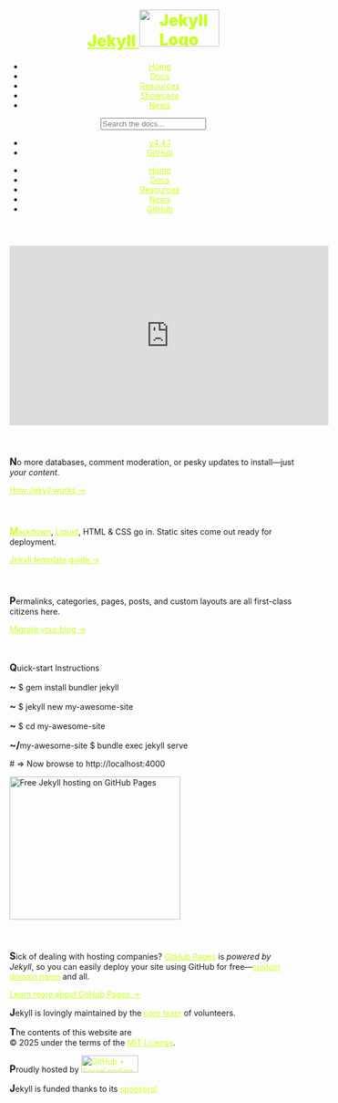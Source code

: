 <!DOCTYPE html>
<html lang="en">
<head>
  <meta charset="UTF-8">
  <meta name="viewport" content="width=device-width,initial-scale=1">
  <link type="application/atom+xml" rel="alternate" href="https://jekyllrb.com/feed.xml" title="Jekyll • Simple, blog-aware, static sites" />
  <link type="application/atom+xml" rel="alternate" href="/feed/release.xml" title="Jekyll releases posts" />
  <link rel="alternate" type="application/atom+xml" title="Recent commits to Jekyll’s master branch" href="https://github.com/jekyll/jekyll/commits/master.atom">
  <link rel="preload" href="/fonts/lato-v14-latin-300.woff2" as="font" type="font/woff2" crossorigin />
  <link rel="preload" href="/fonts/lato-v14-latin-700.woff2" as="font" type="font/woff2" crossorigin />
  <link rel="preload" href="/css/screen.css" as="style">
  <link rel="stylesheet" href="/css/screen.css">
  <link rel="icon" type="image/x-icon" href="/favicon.ico">
  <!-- Begin Jekyll SEO tag v2.8.0 -->
<title>https://www.facebook.com/DISADOD/ | Transform your plain text into static websites and blogs</title>
<meta name="generator" content="Jekyll v4.4.1" />
<meta property="og:title" content="Jekyll • Simple, blog-aware, static sites" />
<meta property="og:locale" content="en_US" />
<meta name="description" content="Transform your plain text into static websites and blogs" />
<meta property="og:description" content="Transform your plain text into static websites and blogs" />
<link rel="canonical" href="https://jekyllrb.com/" />
<meta property="og:url" content="https://jekyllrb.com/" />
<meta property="og:site_name" content="Jekyll • Simple, blog-aware, static sites" />
<meta property="og:image" content="https://jekyllrb.com/img/jekyll-og.png" />
<meta property="og:type" content="website" />
<meta name="twitter:card" content="summary_large_image" />
<meta property="twitter:image" content="https://jekyllrb.com/img/jekyll-og.png" />
<meta property="twitter:title" content="Jekyll • Simple, blog-aware, static sites" />
<meta name="twitter:site" content="@jekyllrb" />
<meta name="google-site-verification" content="onQcXpAvtHBrUI5LlroHNE_FP0b2qvFyPq7VZw36iEY" />
<style>

html {
font-size: 1rem;
  background-size: 100%;


        margin: 0px;
      padding: 0px 0 20px 0px;
      font-size:100%;

    /* background-image: url("https://fgbg.art/static/svc_telephonePoles-7517ec4812af7eaa7b36b929dc045d95.gif"); sVC telephone poles */
    /* background-image: url("https://fgbg.art/static/mvc_newYork-8a30ed825143d36b528b5f9826ed9fe3.gif"); spiderman mvc */
    /*background-image: url("https://fgbg.art/static/motw_terry2-e7bbcf53ab92406bdbcb77a42546f5f1.gif");  terry bogard*/
    /*  background-image: url("https://fgbg.art/static/mvc_drWilyBase-1d2ec60216b5dfe2cfd1df78ee3fa5ec.gif"); */
     /* background-image: url("https://fgbg.art/static/mvc_newYork-8a30ed825143d36b528b5f9826ed9fe3.gif"); */
     /* background-image: url("https://fgbg.art/static/aof3_library-3f491fd56f7a36828c14e5b3c02c2327.gif"); AoF3 Library */
    /* background-image: url("https://fgbg.art/static/motw_downtown-cb25d556c94dde722c37d5cad1c924a6.gif"); dr wiley mvc */
    /* background: url(https://raw.githubusercontent.com/ricoThaka/ricothaka.github.io/master/assets/MOSHED-2024-3-4-13-41-24.jpg) no-repeat 0 0 fixed; */
    background: url(https://landsat.gsfc.nasa.gov/wp-content/uploads/2013/12/San_Fran_old_432.jpg) no-repeat 0 0 fixed; 
    background-size: cover;
     line-height: 1.5;
     -webkit-background-size: cover;
    -moz-background-size: cover;
    -o-background-size: cover;
    background-size: cover;
    height: 100vh;
    width: 100vw;
    column-fill: balance;
    word-break: break-all;
    }







body {
  font: normal 13px/18px 'Courier New', monospace, 'Martian Mono',Arial,  "Lucida Sans Unicode", verdana, lucida, sans-serif; 

  font-variation-settings:
    "wdth" 100;

}


section {

  display : block;
  flex-wrap: wrap;
  border-radius: 0px 0px 0px 0px;
  margin-top: 0px;
width: 90vh; 
padding: 0px;
  margin-bottom: 40px;
  margin-right: auto;
  margin-left: auto;
  margin-top: -195px;
  line-height: 1.5;
/* opera does not like 'margin:20px auto' */
/* background: #666; */
border: 1px solid white;
background: url(https://landsat.gsfc.nasa.gov/wp-content/uploads/2013/12/San_Fran_new_432.jpg) no-repeat 0 0 fixed;
/* https://developer.mozilla.org/en-US/docs/Web/CSS/background-size */
background-size: cover;
margin-right: auto;
margin-left: auto; 	
/* background: url(https://mars.nasa.gov/mars2020-raw-images/pub/ods/surface/sol/01046/ids/edr/browse/rcam/RRF_1046_0759804806_506ECM_N0495338RHAZ02420_01_295J01_800.jpg) no-repeat 0 0 fixed; */
/* https://developer.mozilla.org/en-US/docs/Web/CSS/background-size */

text-align:left; 
/* part 2 of 2 centering hack */
voice-family: "\"}\"";
voice-family:inherit;


box-shadow: rgba(255,255,255, 0.4) 5px 5px, rgba(255,255,255, 0.3) 10px 10px, rgba(255,255,255, 0.2) 15px 15px, rgba(255,255,255, 0.1) 20px 20px, rgba(255,255,255, 0.05) 25px 25px;font-family: 'Martian Mono',-apple-system, Ariel, Verdana; 
/* color: #c9ff23;  */
overflow-y: auto;
}

section img {
  max-height: auto;
  max-width: 100%;



}



.box {
    width: 80%;
    border: 1px solid #3DF28B;
    display: flex;
    flex-wrap: wrap;
    margin: .1rem;
    background-attachment: fixed;
    justify-content: space-evenly;
    background-size: 100% auto;
    font-kerning: normal;
    letter-spacing: .2rem;
    font: bold 10px/18px verdana, lucida, sans-serif;
    background: url(https://mars.nasa.gov/msl-raw-images/msss/04461/mhli/4461MH0003720011601746C00_DXXX.jpg);
    background-size: 20% auto;
    background-attachment: fixed;
  }

  .box>* {
    display: block;
    text-decoration: none;
    transition: all .2s ease-in-out;
    border: 1px solid #c9ff23;
    padding: 1px;
    margin: 1px;
    background-color: #3DF28B20;
    transition: all .2s ease-in-out;
    flex-shrink:1;
    flex-grow:1;
 
    
          &:hover {
        flex-grow: 3;
        
      }
    }
  
  .box a:link {
    
    color: white;
    
  }



svg { width:100%;}
.jumpmenu {  font-family: Verdana, Arial, Helvetica, sans-serif; font-size: 14px; background-color: #0dd9c4; color: #3df28b; border: #3df28b; border-top-width: 1px; border-right-width: 1px; border-bottom-width: 1px; border-left-width: 1px; font-weight: bold
  ;}

p {
margin-top:10px;
margin-bottom:10px;
display: block;
text-align: left;
width:100%;
color: white;
background: transparent
url(https://raw.githubusercontent.com/ThakaRashard/bubblegumpop/gh-pages/img/halfscreen-black.gif)
center repeat;
/* background: black; */
/* background: linear-gradient(90deg, black 0%, rgba(38,38,38,0.7049194677871149) 35%, rgba(89,89,89,0.5900735294117647) 100%); */
border-left: 1px solid #26a7de ;
column-count: auto;
column-fill: balance-all;
word-break: break-all;
hyphens: auto;
margin: 20px;
display:block;}

p:first-of-type {
  color:#3df28b; 
 }
p::first-letter {
  font-size: 1.2em;
  font-weight: bold;

}

::selection {
  color: #aaff00;
  background: #454b1b;
}

  a {
    font-weight:400;
    text-decoration:none;
    color: #63c0f5;
    text-shadow: 0 0 5px rgba(104, 182, 255, 0.5);
  }
  a,
  a:hover,
  a:visited a:hover {
    color: #c9ff23;
    padding: 0px;

  }



  a small {
    font-size:11px;
    color:#cffe14;
    margin-top:-0.6em;
    display:block;
  }

  figure {
    border: thin #aaff00 solid;
    display: flex;
    flex-flow: column;
    padding: 5px;
    max-width: content;
    margin: auto;
    background: #454b1b50;
  }
  
  img {  max-height: 100%;
    max-width: 100%;
  display:block;} 
  
  figcaption {
    background-color: #22222250;
    color: #fff;
     font: bold 10px/18px 'Courier New', monospace, 'Martian Mono',Arial,  "Lucida Sans Unicode", verdana, lucida, sans-serif;
    padding: 3px;
    text-align: left;
  }
  
  .paginator {

    width: 100vw;

  }

  .featured-post {
    height: 400px;
    margin: 0px;
    background-position: center;
    background-repeat: no-repeat;
    background-size: cover;
    position: relative;
  }
  .featured-post h2 {
    bottom: 0;
    margin: 0;
    padding: 10px;
    position: absolute;
  }
  .featured-post h2 span {
    display: inline-block;
    color: white;
    font: bold 24px/45px Helvetica, Sans-Serif;
    letter-spacing: -1px;
    background: rgb(0, 0, 0); /* fallback color */
    background: rgba(0, 0, 0, 0.7);
    padding: 10px;
  }
  .featured-post span a {
    color: white;
  }
  .featured-post h1 {
    margin: 10px;
  }
  .post-content {
    width: 600px;
    display: block;
    margin: 10px auto 10px;
  }
  .post-date {
    display: block;
    margin-bottom: 1rem;
    color: #9a9a9a;
    font-size:0.8rem;
  }
  .featured-image img {
    margin: 5px auto 25px;
    display: block;
    max-width: 600px;
  }
  .featured-post {
    height: 400px;
    margin: 5px 10px 10px;
    background-position: center;
    background-repeat: no-repeat;
    background-size: cover;
    position: relative;
  }
  .featured-post h2 {
    bottom: 0;
    margin: 0;
    padding: 10px;
    position: absolute;
  }
  .featured-post h2 span {
    display: inline-block;
    color: white;
    font: bold 24px/45px Helvetica, Sans-Serif;
    letter-spacing: -1px;
    background: rgb(0, 0, 0); /* fallback color */
    background: rgba(0, 0, 0, 0.7);
    padding: 10px;
  }
  .featured-post span a {
    color: white;
  }
  .featured-post h1 {
    margin: 10px;
  }

  /*
    Pagination
  */

  .pagination {
    text-align: center;
  }
  .pagination a {
    text-decoration: none;
  }
  .pagination-button {
    color: #999;
    border: 1px solid #e0e0e0;
    padding: 15px 45px;
    margin-top: 10px;
    margin-bottom: 10px;
    display: inline-block;
    font-size: 16px;
    font-weight: bold;
  }
  .pagination-active {
    color: black;
  }
  .pagination-active:hover {
    background-color: #e0e0e0;
  }

  img[src*="ZR0_1320_0784114966_193EBY_N0612534ZCAM04024_1100LMJ01_1200.jpg"] {width: 100%;
    border-bottom:solid 10px  #BF785E50;
    filter: contrast(100%); 
  }

  img[src*="cloudfront"] {width: 100%;
    border-bottom:solid 10px  #FCE30070;}
  img[alt*="USGS"] {width: 100%;
    border-bottom:solid 10px  #BF785E;}
  /* matches selection in URL/src */
  img[src*="nasa.gov"] {width: 100%;
    border-bottom:solid 10px  #c9ff2340;}
  img[alt="kk"] {
    width: 100%;

  }
  img[alt="whiteslavery"] {
    max-width: 15%;
    float: right;
  }
  img[alt="whiteslavery40"] {
    max-width: 40%;
    transform: rotate(45deg);
  }


h1 {
  font: bolder 14px/18px 'Martian Mono',Arial,  "Lucida Sans Unicode", verdana, lucida, sans-serif; 
  word-break: break-all;
  line-height: 1.3rem;
  font-size: 2em;
  color: white;
  text-shadow: rgba(255,255,255,1) 0px 0px 6px;
  /* background: linear-gradient(45deg, 
 #F2D338 25%, #262626 0, #262626 50%,
 #F2D338 0, #F2D338 75%, #262626 0);
background-size: 80.4px 80.4px; */

}



.animate.pop {
  animation-duration: 2.5s;
  animation-name: animate-pop;
  animation-timing-function: cubic-bezier(.26, .53, .74, 1.48);
}

@keyframes animate-pop {
  0% {
    opacity: 0;
    transform: scale(0.5, 0.5);
  }

  100% {
    opacity: 1;
    transform: scale(1, 1);
  }
}

svg { width:100%;}
.jumpmenu {  font-family: Verdana, Arial, Helvetica, sans-serif; font-size: 14px; background-color: #0dd9c4; color: #3df28b; border: #3df28b; border-top-width: 1px; border-right-width: 1px; border-bottom-width: 1px; border-left-width: 1px; font-weight: bold
  ;}



/* special image selectors types etc */
img[src*="workflows/ci.yaml/badge.svg"] {width: 100%;}
img[src*="https://badge.fury.io"] {width: 100%;}
img[src*="img.shields.io/badge/Social-ricoThaka"] {width: 100%;}
img[src*="cloudfront"] {width: 100%;
    border-bottom:solid 10px  #FCE30070;}
img[alt*="USGS"] {width: 100%;
    border-bottom:solid 10px  #BF785E;}
  /* matches selection in URL/src */
img[src*="nasa.gov"] {width: 100%;
    border-bottom:solid 10px  #c9ff2340;}
img[alt="kk"] {
    width: 100%;}
img[alt="whiteslavery"] {
    max-width: 15%;
    float: right;}
img[alt="whiteslavery40"] {
    max-width: 40%;
    transform: rotate(45deg);}


    .tupperware > * {
      border: 1px solid #c9ff23;
      border-radius: 5px;
      padding: 0px;
      flex-basis: 30%;
      flex-shrink:2;
      flex-grow:1;
      overflow: hidden;
      transition: all 300ms ease-in-out;
      
      &:hover {
        flex-grow: 1;
        
      }
    }
    
    
    .tupperware {
      display: flex;
      justify-content: space-evenly;
      flex-flow: row wrap; 
      padding: 15px;
      gap: 5px;
      height: auto;
    }
    
    .tupperware img {
      width: 100%;
    }
    
    

    /*
    .tupperware > * {
      border: 1px solid #c9ff23;
      border-radius: 5px;
      padding: 0px;
      flex: 1 1 160px;
      overflow: hidden;
      }
    
    .tupperware {
      display: flex;
      flex-flow: row wrap; 
      padding: 15px;
      gap: 5px;
      width:100%;
      height: auto;
    }
    
    
    .tupperware img {
      width: 100%;
    }

*/
    
h1 {
  font: bolder 14px/18px 'Martian Mono',Arial,  "Lucida Sans Unicode", verdana, lucida, sans-serif; 

  font-size: 2em;
  color: white;
  text-shadow: rgba(255,255,255,1) 0px 0px 6px;
  /* background: linear-gradient(45deg, 
 #F2D338 25%, #262626 0, #262626 50%,
 #F2D338 0, #F2D338 75%, #262626 0);
background-size: 80.4px 80.4px; */

}


h2 {
  word-spacing: -.2ch;
  font-kerning: auto;
  letter-spacing: 2pt;
  background: transparent
   url(https://photojournal.jpl.nasa.gov/jpeg/PIA20753.jpg) center repeat;
    color: white;     
}



h3 {

  text-shadow:
  0 0 7px white,
  0 0 10px #2e97f2,
  0 0 21px white,
  0 0 42px white;


}
h1,
h2,
h3,
h4,
h5,
h6 {
  color: white;
  background: transparent
    url(https://raw.githubusercontent.com/ThakaRashard/bubblegumpop/gh-pages/img/halfscreen-black.gif)
    center repeat;
  font-weight: 900;
  margin: 5px;
  padding: 5px;

}



p, ul, ol, table, pre, dl {
  margin:0 0 20px;
}

h1, h2, h3 {
  line-height:1.1;
}

h1 {
  font-size:28px;
  color:white;
}

h2 {
  font-size: 24px;
  color:white;
}

h3, h4, h5, h6 {
  color:white;
}

h3 {
  font-size: 18px;
  line-height: 24px;
}


a:hover,
a:visited a:hover {
  /*font-size: 130%; */
  color: #63c0f5;
  text-shadow: 0 0 5px rgba(104, 182, 255, 0.5);



}

a {
  padding: 0px;
  color:#29F247 ;
  text-shadow: 0 0 5px rgba(41, 242, 71, 0.5);
  transition: all .4s ease-out;


}

ul{
  list-style-image:url('../images/bullet.png');
}

strong {
  font-weight: bold;
  color: #14e4ff;
}

.mermaid { width: 100%;}
.wrapper {
 /* width:650px; */
  margin:0 auto;
  position:relative;

}




.floatright img:nth-child(odd) {
  float: right;
}
.floatleft img:nth-child(even) {
  float: left;
  border-bottom: solid 10px #ffffff50;
}

blockquote {
  border-left:1px solid #ffcc00;
  margin:0;
  padding:0 0 0 20px;
  font-style:italic;
  color: white;
  text-shadow: rgba(255,255,255,1) 0px 0px 6px;
}

code {
  font-family: 'Martian Mono', Monaco, Bitstream Vera Sans Mono, Lucida Console, Terminal;
  font-size:13px;
  color:#efefef;
  text-shadow: 0px 1px 0px #000;
  margin: 0 4px;
  padding: 2px 6px;
  background: #33333350;
  border-radius: 2px;
}
/*
pre {
  padding:8px 15px;
  background: #333333;
  border-radius: 3px;
  border:1px solid #c7c7c7;
  overflow: auto;
  overflow-y: hidden;

  code {
    margin: 0px;
    padding: 0px;
  }
}
*/
pre {
  padding:8px 15px;
    border-radius: 3px;
  border:1px solid #b5e853;
  overflow: auto;
  overflow-y: hidden;
  background: transparent
  url(https://raw.githubusercontent.com/ThakaRashard/bubblegumpop/gh-pages/img/halfscreen-black.gif)
  center repeat;
  font: bold 14px/18px 'Martian Mono',Arial,  "Lucida Sans Unicode", verdana, lucida, sans-serif; 
  color:white;

}


kbd {
  background-color: #fafbfc;
  border: 1px solid #c6cbd1;
  border-bottom-color: #959da5;
  border-radius: 3px;
  box-shadow: inset 0 -1px 0 #959da5;
  color: #444d56;
  display: inline-block;
  font-size: 11px;
  line-height: 10px;
  padding: 3px 5px;
  vertical-align: middle;
}

table {
  width:100%;
  border-collapse:collapse;
}

th {
  text-align:left;
  padding:5px 10px;
  border-bottom:1px solid #e5e5e5;
  color: #444;
}

td {
  text-align:left;
  padding:5px 10px;
  border-bottom:1px solid #e5e5e5;
  border-right: 1px solid #ffcc00;


}

hr {
  border: 0;
  outline: none;
  height: 11px;
  background: transparent url('../images/hr.gif') center center repeat-x;
  margin: 0 0 20px;
}

dt {
  color:#444;
  font-weight:700;
}





small {
  font-size:12px;
}

nav {
  display: list-item;
  width: 230px;
  position: fixed;
  top: 220px;
  left:50%;
  margin-left:-580px;
  text-align: right;

  ul {
    list-style: none;
    list-style-image:none;
    font-size: 14px;
    line-height:24px;

    li {
      padding: 5px 0px;
      line-height: 16px;
      // padding-right:17px;
      // position:relative;
      // right:-12px;

      &.tag-h1 {
        font-size: 1em;
        text-decoration:none;
        font-weight:600;

        a:hover {
          font-size: 120%; 
          color: #63c0f5;
          text-shadow: 0 0 5px rgba(104, 182, 255, 0.5);


        }
        a {
          font-weight: bold;
          color: white;
          transition: all .2s ease-out;
        }

        + .tag-h2 {

        }
      }

      &.tag-h2 {

        + .tag-h1 {
          margin-top:10px;
        }
      }
    }



    // .active {
    //   border-right:solid 4px #39C;
    //   padding-right:13px;
    // }
  }
}






footer {
  width:180px;
  position: fixed;
  left:50%;
  margin-left:-530px;
  bottom:20px;
  text-align: right;
  line-height: 16px;
}

@media print, screen and (max-width: 1060px) {

  div.wrapper {
    width:100%;
    margin:0;
  }

  nav{
    width: 210px;
    position: fixed;
    top: 220px;
    left:50%;
    margin-top: 188px;
    margin-left:-580px;
    text-align: right;
    word-break: break-word;
  }

  header, section, footer {
    float:none;

    h1 {
      white-space: nowrap;
      overflow: hidden;
      text-overflow: ellipsis;
      -o-text-overflow: ellipsis;
      -ms-text-overflow: ellipsis;
    }
  }

  #banner {
    width: 100%;

    .downloads {
        margin-right: 60px;
      }

    .fork {
    }

    #logo {
      margin-right: 15px;
    }
  }

  section {
    border:1px solid #e5e5e5;
    border-width:1px 0;
    padding:10px 0;
    margin: 190px auto 20px;
    max-width: 600px;
  }

  footer{
    text-align: center;
    margin: 20px auto;
    position: relative;
    left:auto;
    bottom:auto;
    width:auto;
    }
}

@media print, screen and (max-width: 1000px) {
  body {
    word-wrap:break-word;
  }

  header {
    padding:0px 0px;
    margin: 0;

    h1 {
      font-size: 32px;
      white-space: nowrap;
      overflow: hidden;
      text-overflow: ellipsis;
      -o-text-overflow: ellipsis;
      -ms-text-overflow: ellipsis;
    }

    p { display: none;}
  }

  section { padding: 20px;}

  #banner {
    top: 80px;

    .fork {
      float: left;
      display: inline-block;
      margin-left: 0px;
    position:fixed;
    left:20px;

      }
  }

  section {
    margin-top: -180px;
    margin-bottom: 0px;
    width: auto;
  }

  header ul, header p.view {
    position:static;
  }
}

@media print, screen and (max-width: 1024px) {
  body {
  }

  header{
    position: relative;
    padding: 0px 0px;
    min-height: 0px;

    h1 {
      font-size: 24px;
      white-space: nowrap;
      overflow: hidden;
      text-overflow: ellipsis;
      -o-text-overflow: ellipsis;
      -ms-text-overflow: ellipsis;
    }
  }
  section {
    margin-top: 0px;
  }

  #banner { display: none;}
  header ul {
    display:none;
  }
}

@media print {
  body {
    padding:0.4in;
    font-size:12pt;
    color:#444;
  }
}

@media print, screen and (max-height: 680px) {

  footer {
    text-align: center;
    margin: 20px auto;
    position: relative;
    left:auto;
    bottom:auto;
    width:auto;
  }
}

@media print, screen and (max-height: 480px) {
  nav {
    display: none;
  }

  footer {
    text-align: center;
    margin: 20px auto;
    position: relative;
    left:auto;
    bottom:auto;
    width:auto;
  }
}





.gallery-wrap {
  display: flex;
  flex-direction: row;
  flex-wrap: wrap;
  width: 100%;
  height: 70vh;
}

.item {
  flex: 1;
  height: 100%;
  background-position: center;
  background-size: cover;
  transition: flex 0.8s ease;

  &:hover{
    flex: 7;
  }
}

.item-1 { 
  background-image: url('https://mars.nasa.gov/msl-raw-images/proj/msl/redops/ods/surface/sol/04200/opgs/edr/ncam/NLB_770345493EDR_F1072484NCAM00256M_.JPG');
}

.item-2 { 
  background-image: url('https://mars.nasa.gov/msl-raw-images/msss/04202/mcam/4202MR1059130272102870C00_DXXX.jpg');
}

.item-3 { 
  background-image: url('https://mars.nasa.gov/msl-raw-images/proj/msl/redops/ods/surface/sol/04250/opgs/edr/ncam/NRB_774801663EDR_F1080222NCAM00200M_.JPG');
}

.item-4 { 
  background-image: url('https://mars.nasa.gov/msl-raw-images/msss/04202/mcam/4202ML1059130291702010C00_DXXX.jpg');
}

.item-5 { 
  background-image: url('https://mars.nasa.gov/msl-raw-images/proj/msl/redops/ods/surface/sol/04251/opgs/edr/ncam/NLB_774875074EDR_F1080438NCAM00274M_.JPG');
}



video {
  height: auto !important;
  width: 100% !important;
 /* margin-left: 1em;
  margin-right: 1em;
  border-radius: .3em; */
  display: block;
  background: repeating-linear-gradient(
      to left,
      transparent,
      transparent 54px,
      black 55px,
      black 55px
    ),
    repeating-linear-gradient(
      to bottom,
      transparent,
      transparent 54px,
      grey 55px,
      grey 55px
    ),
    linear-gradient(45deg, grey, black);

  background-attachment:fixed;
  transition: 3s cubic-bezier(0.1, 0.2, 0.3, 0.4);
  /*  transition: 4s cubic-bezier(.25,.1,.2,3); */
}

embed {

  width: 100%;
min-height: max-content;
}

iframe {
  margin:0px;
  width: 100%;
}


</style>
<script type="application/ld+json">
{"@context":"https://schema.org","@type":"WebSite","description":"Transform your plain text into static websites and blogs","headline":"Jekyll • Simple, blog-aware, static sites","image":"https://jekyllrb.com/img/jekyll-og.png","name":"Jekyll • Simple, blog-aware, static sites","publisher":{"@type":"Organization","logo":{"@type":"ImageObject","url":"https://jekyllrb.com/img/logo-2x.png"}},"url":"https://jekyllrb.com/"}</script>
<!-- End Jekyll SEO tag -->

  <!--[if lt IE 9]>
  <script src="/js/html5shiv.min.js"></script>
  <script src="/js/respond.min.js"></script>
  <![endif]-->
</head>
<body class="wrap"><header>
  <div class="flexbox">
    <div class="center-on-mobiles">
      <h1>
        <a href="/" class="logo">
          <span class="sr-only">Jekyll</span>
          <img src="/img/logo-2x.png" width="140" height="65" alt="Jekyll Logo">
        </a>
      </h1>
    </div>
    <nav class="main-nav hide-on-mobiles">
      <ul>
  <li class="current"><a href="/">Home</a></li>
  <li><a href="/docs/">Docs</a></li>
  <li><a href="/resources/">Resources</a></li>
  <li><a href="/showcase/">Showcase</a></li>
  <li><a href="/news/">News</a></li>
  </ul>
</nav>
    <div class="search hide-on-mobiles">
      <input type="text" id="docsearch-input" placeholder="Search the docs…" aria-label="Search"></div>
    <div class="meta hide-on-mobiles">
      <ul>
        <li><a href="https://github.com/jekyll/jekyll/releases/tag/v4.4.1">v4.4.1</a></li>
        <li><a href="https://github.com/jekyll/jekyll">GitHub</a></li>
      </ul>
    </div>
  </div>
  <nav class="mobile-nav show-on-mobiles">
    <ul>
  <li class="current" aria-current="page" ><a href="/">Home</a></li>
    <li><a href="/docs/">Docs</a></li>
    <li><a href="/resources/">Resources</a></li>
    <li><a href="/news/">News</a></li>
    <li><a href="https://github.com/jekyll/jekyll" target="_blank" rel="noopener">GitHub</a></li>
</ul></nav>
</header>
<section class="intro">
  <div class="grid">
    <div class="unit whole center-on-mobiles">
     <iframe width="560" height="315" src="https://www.youtube.com/embed/9e2txAO4pzA?si=bwlkOUxYRZkGoaLR" title="YouTube video player" frameborder="0" allow="accelerometer; autoplay; clipboard-write; encrypted-media; gyroscope; picture-in-picture; web-share" referrerpolicy="strict-origin-when-cross-origin" allowfullscreen></iframe>
    </div>
  </div>
</section>
<section class="features center-on-mobiles">
  <div class="grid">
    <div class="unit one-third">
      <h2>Simple</h2>
      <p>
        No more databases, comment moderation, or pesky updates to install—just <em>your content</em>.
      </p>
      <a href="/docs/usage/">How Jekyll works &rarr;</a>
    </div>
    <div class="unit one-third">
      <h2>Static</h2>
      <p><a href="https://daringfireball.net/projects/markdown/">Markdown</a>, <a href="https://github.com/Shopify/liquid/wiki">Liquid</a>, HTML <span class="amp">&amp;</span> CSS go in. Static sites come out ready for deployment.</p>
      <a href="/docs/templates/">Jekyll template guide &rarr;</a>
    </div>
    <div class="unit one-third">
      <h2>Blog-aware</h2>
      <p>
        Permalinks, categories, pages, posts, and custom layouts are all first-class citizens here.
      </p>
      <a href="https://import.jekyllrb.com">Migrate your blog &rarr;</a>
    </div>
    <div class="clear"></div>
  </div>
</section>
<section class="quickstart">
  <div class="grid">
    <div class="unit golden-small center-on-mobiles">
      <h3>Get up and running <em>in&nbsp;seconds</em>.</h3>
    </div>
    <div class="unit golden-large code">
      <p class="title">Quick-start Instructions</p>
      <div class="shell">
        <p class="line">
          <span class="path">~</span>
          <span class="prompt">$</span>
          <span class="command">gem install bundler jekyll</span>
        </p>
        <p class="line">
          <span class="path">~</span>
          <span class="prompt">$</span>
          <span class="command">jekyll new my-awesome-site</span>
        </p>
        <p class="line">
          <span class="path">~</span>
          <span class="prompt">$</span>
          <span class="command">cd my-awesome-site</span>
        </p>
        <p class="line">
          <span class="path">~/my-awesome-site</span>
          <span class="prompt">$</span>
          <span class="command">bundle exec jekyll serve</span>
        </p>
        <p class="line">
          <span class="output"># => Now browse to http://localhost:4000</span>
        </p>
      </div>
    </div>
    <div class="clear"></div>
  </div>
</section>
<section class="free-hosting">
  <div class="grid">
    <div class="unit whole">
      <div class="grid pane">
        <div class="unit whole center-on-mobiles">
          <img src="/img/octojekyll.png" width="300" height="251" alt="Free Jekyll hosting on GitHub Pages">
          <div class="pane-content">
            <h2 class="center-on-mobiles"><strong>Free hosting</strong> with GitHub Pages</h2>
            <p>Sick of dealing with hosting companies? <a href="https://pages.github.com/">GitHub Pages</a> is <em>powered by Jekyll</em>, so you can easily deploy your site using GitHub for free&mdash;<a href="https://help.github.com/articles/about-supported-custom-domains/">custom domain name</a> and&nbsp;all.</p>
            <a href="https://pages.github.com/">Learn more about GitHub Pages &rarr;</a>
          </div>
        </div>
        <div class="clear"></div>
      </div>
    </div>
  </div>
</section>
<footer>
  <div class="grid">
    <div class="unit two-thirds center-on-mobiles">
      <p>Jekyll is lovingly maintained by the <a href="/team/">core team</a> of volunteers. </p>
      <p>The contents of this website are <br />&copy;&nbsp;2025 under the terms of the <a href="https://github.com/jekyll/jekyll/blob/master/LICENSE">MIT License</a>.</p>
    </div>
    <div class="unit one-third align-right center-on-mobiles">
      <p>
        Proudly hosted by
        <a href="https://github.com">
          <img src="/img/footer-logo.png" width="100" height="30" alt="GitHub • Social coding">
        </a>
      </p>
      <p>
        Jekyll is funded thanks to its <a href="https://github.com/jekyll/jekyll#sponsors">sponsors!</a>
      </p>
    </div>
  </div>
</footer>
<script>
/* Creates an anchor element with the given ID and link for the permalink*/
const anchorForId = (id) => {
  const anchor = document.createElement("a");
  anchor.className = "header-link";
  anchor.href = `#${id}`;
  anchor.innerHTML = `<span class="sr-only">Permalink</span><i class="fa fa-link" aria-hidden="true"></i>`;
  anchor.title = "Permalink";
  return anchor;
};

/* Finds all headers of the specified level within the given element, and adds a permalink to each header*/
const linkifyAnchors = (level, containingElement) => {
  const headers = Array.from(containingElement.getElementsByTagName(`h${level}`));
  headers.forEach((header) => {
    if (header.id) {
      header.appendChild(anchorForId(header.id));
    }
  });
};

/* Executes the function when the document is ready */
document.onreadystatechange = () => {
  if (document.readyState === "complete") {
    const contentBlock = document.getElementsByClassName("docs")[0]
      ?? document.getElementsByClassName("news")[0];
    if (!contentBlock) { return; }
    for (let level = 1; level <= 6; level++) {
      linkifyAnchors(level, contentBlock);
    }
  }
};
</script>
<!-- Google Analytics (https://www.google.com/analytics) -->
  <script>
    !function(j,e,k,y,l,L){j.GoogleAnalyticsObject=y,j[y]||(j[y]=function(){
    (j[y].q=j[y].q||[]).push(arguments)}),j[y].l=+new Date,l=e.createElement(k),
    L=e.getElementsByTagName(k)[0],l.src='https://www.google-analytics.com/analytics.js',
    L.parentNode.insertBefore(l,L)}(window,document,'script','ga');

    ga('create', 'UA-50755011-1', 'jekyllrb.com');
    ga('send', 'pageview');
  </script>
<script src="https://cdn.jsdelivr.net/npm/docsearch.js@2/dist/cdn/docsearch.min.js"></script>
<script> docsearch({
apiKey: '50fe39c839958dfad797000f33e2ec17',
indexName: 'jekyllrb',
inputSelector: '#docsearch-input',
enhancedSearchInput: true,
debug: false // Set debug to true if you want to inspect the dropdown
});
</script>
<script>
  const navigateToUrl = (select) => {
    const url = select.value;
    url && (window.location.href = url);
  };
  </script>
</body>
</html>
